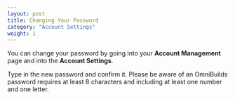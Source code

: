 ```yaml
---
layout: post
title: Changing Your Password
category: "Account Settings"
weight: 1
---
```



You can change your password by going into your **Account Management** page and into the **Account Settings**.

Type in the new password and confirm it. Please be aware of an OmniBuilds password requires at least 8 characters and including at least one number and one letter.
